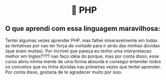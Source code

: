 <h1 align="center">🐘 PHP</h1>
  
## O que aprendi com essa linguagem maravilhosa:

Tentei algumas vezes aprender PHP, mas falhei miseravelmente em todas as tentativas por nao ter força de vontade para ir atrás das minhas dúvidas (que eram muitas). Por incrível que pareça eu tenho uma interpretacao melhor em Ingles???? nao faço idéia do porque, mas por conta disso, esse curso abriu minha mente de uma forma absurda e consegui entender todos os conceitos que eu tinha dúvidas nas primeiras vezes que tentei aprender. Por conta disso, gostaria de te agradecer muito por isso.
